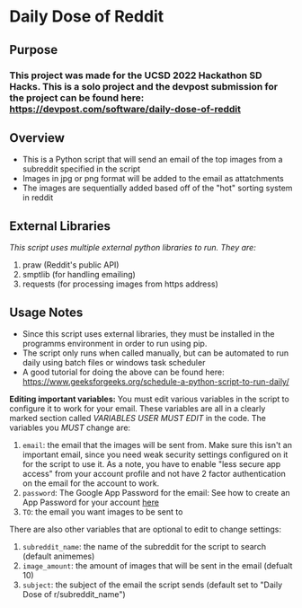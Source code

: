 # Daily Dose of Reddit
## Purpose

### This project was made for the UCSD 2022 Hackathon SD Hacks. This is a solo project and the devpost submission for the project can be found here: https://devpost.com/software/daily-dose-of-reddit

## Overview
* This is a Python script that will send an email of the top images from a subreddit specified in the script
* Images in jpg or png format will be added to the email as attatchments
* The images are sequentially added based off of the "hot" sorting system in reddit

## External Libraries
*This script uses multiple external python libraries to run. They are:*
1. praw (Reddit's public API)
2. smptlib (for handling emailing)
3. requests (for processing images from https address)

## Usage Notes
* Since this script uses external libraries, they must be installed in the programms environment in order to run using pip.
* The script only runs when called manually, but can be automated to run daily using batch files or windows task scheduler
* A good tutorial for doing the above can be found here: https://www.geeksforgeeks.org/schedule-a-python-script-to-run-daily/

**Editing important variables:**
You must edit various variables in the script to configure it to work for your email. These variables are all in a clearly marked section called _VARIABLES USER MUST EDIT_ in the code. The variables you *MUST* change are:
1. ```email```: the email that the images will be sent from. Make sure this isn't an important email, since you need weak security settings configured on it for the script to use it. As a note, you have to enable "less secure app access" from your account profile and not have 2 factor authentication on the email for the account to work.
2. ```password```: The Google App Password for the email: See how to create an App Password for your account [here](https://stackoverflow.com/questions/72478573/how-to-send-an-email-using-python-after-googles-policy-update-on-not-allowing-j)
3. ```TO```: the email you want images to be sent to

There are also other variables that are optional to edit to change settings:
1. ```subreddit_name```: the name of the subreddit for the script to search (default animemes)
2. ```image_amount```: the amount of images that will be sent in the email (defualt 10)
3. ```subject```: the subject of the email the script sends (default set to "Daily Dose of r/subreddit_name")


